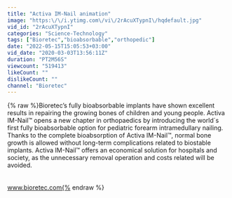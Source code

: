 ```yaml
---
title: "Activa IM-Nail animation"
image: "https:\/\/i.ytimg.com\/vi\/2rAcuXTypnI\/hqdefault.jpg"
vid_id: "2rAcuXTypnI"
categories: "Science-Technology"
tags: ["Bioretec","bioabsorbable","orthopedic"]
date: "2022-05-15T15:05:53+03:00"
vid_date: "2020-03-03T13:56:11Z"
duration: "PT2M56S"
viewcount: "519413"
likeCount: ""
dislikeCount: ""
channel: "Bioretec"
---
```

{% raw %}Bioretec’s fully bioabsorbable implants have shown excellent results in repairing the growing bones of children and young people. Activa IM-Nail™ opens a new chapter in orthopaedics by introducing the world´s first fully bioabsorbable option for pediatric forearm intramedullary nailing. Thanks to the complete bioabsorption of Activa IM-Nail™, normal bone growth is allowed without long-term complications related to biostable implants. Activa IM-Nail™ offers an economical solution for hospitals and society, as the unnecessary removal operation and costs related will be avoided.<br /><br /><br />www.bioretec.com{% endraw %}
